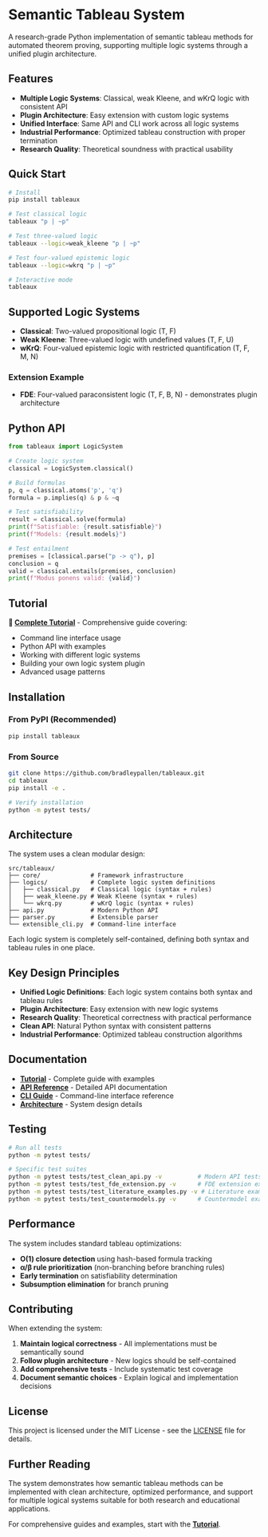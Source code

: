 # Semantic Tableau System

A research-grade Python implementation of semantic tableau methods for automated theorem proving, supporting multiple logic systems through a unified plugin architecture.

## Features

- **Multiple Logic Systems**: Classical, weak Kleene, and wKrQ logic with consistent API
- **Plugin Architecture**: Easy extension with custom logic systems
- **Unified Interface**: Same API and CLI work across all logic systems  
- **Industrial Performance**: Optimized tableau construction with proper termination
- **Research Quality**: Theoretical soundness with practical usability

## Quick Start

```bash
# Install
pip install tableaux

# Test classical logic
tableaux "p | ~p"

# Test three-valued logic  
tableaux --logic=weak_kleene "p | ~p"

# Test four-valued epistemic logic
tableaux --logic=wkrq "p | ~p"

# Interactive mode
tableaux
```

## Supported Logic Systems

- **Classical**: Two-valued propositional logic (T, F)
- **Weak Kleene**: Three-valued logic with undefined values (T, F, U)  
- **wKrQ**: Four-valued epistemic logic with restricted quantification (T, F, M, N)

### Extension Example

- **FDE**: Four-valued paraconsistent logic (T, F, B, N) - demonstrates plugin architecture

## Python API

```python
from tableaux import LogicSystem

# Create logic system
classical = LogicSystem.classical()

# Build formulas
p, q = classical.atoms('p', 'q')
formula = p.implies(q) & p & ~q

# Test satisfiability
result = classical.solve(formula)
print(f"Satisfiable: {result.satisfiable}")
print(f"Models: {result.models}")

# Test entailment
premises = [classical.parse("p -> q"), p]
conclusion = q
valid = classical.entails(premises, conclusion)
print(f"Modus ponens valid: {valid}")
```

## Tutorial

**📖 [Complete Tutorial](docs/TUTORIAL.md)** - Comprehensive guide covering:

- Command line interface usage
- Python API with examples
- Working with different logic systems
- Building your own logic system plugin
- Advanced usage patterns

## Installation

### From PyPI (Recommended)

```bash
pip install tableaux
```

### From Source

```bash
git clone https://github.com/bradleypallen/tableaux.git
cd tableaux
pip install -e .

# Verify installation
python -m pytest tests/
```

## Architecture

The system uses a clean modular design:

```
src/tableaux/
├── core/              # Framework infrastructure
├── logics/            # Complete logic system definitions
│   ├── classical.py   # Classical logic (syntax + rules)
│   ├── weak_kleene.py # Weak Kleene (syntax + rules)
│   └── wkrq.py        # wKrQ logic (syntax + rules)
├── api.py             # Modern Python API
├── parser.py          # Extensible parser
└── extensible_cli.py  # Command-line interface
```

Each logic system is completely self-contained, defining both syntax and tableau rules in one place.

## Key Design Principles

- **Unified Logic Definitions**: Each logic system contains both syntax and tableau rules
- **Plugin Architecture**: Easy extension with new logic systems
- **Research Quality**: Theoretical correctness with practical performance
- **Clean API**: Natural Python syntax with consistent patterns
- **Industrial Performance**: Optimized tableau construction algorithms

## Documentation

- **[Tutorial](docs/TUTORIAL.md)** - Complete guide with examples
- **[API Reference](docs/API_REFERENCE.md)** - Detailed API documentation
- **[CLI Guide](docs/CLI_GUIDE.md)** - Command-line interface reference
- **[Architecture](docs/ARCHITECTURE.md)** - System design details

## Testing

```bash
# Run all tests
python -m pytest tests/

# Specific test suites
python -m pytest tests/test_clean_api.py -v          # Modern API tests
python -m pytest tests/test_fde_extension.py -v      # FDE extension example
python -m pytest tests/test_literature_examples.py -v # Literature examples  
python -m pytest tests/test_countermodels.py -v      # Countermodel examples
```

## Performance

The system includes standard tableau optimizations:

- **O(1) closure detection** using hash-based formula tracking
- **α/β rule prioritization** (non-branching before branching rules)
- **Early termination** on satisfiability determination
- **Subsumption elimination** for branch pruning

## Contributing

When extending the system:

1. **Maintain logical correctness** - All implementations must be semantically sound
2. **Follow plugin architecture** - New logics should be self-contained
3. **Add comprehensive tests** - Include systematic test coverage
4. **Document semantic choices** - Explain logical and implementation decisions

## License

This project is licensed under the MIT License - see the [LICENSE](LICENSE) file for details.

## Further Reading

The system demonstrates how semantic tableau methods can be implemented with clean architecture, optimized performance, and support for multiple logical systems suitable for both research and educational applications.

For comprehensive guides and examples, start with the **[Tutorial](docs/TUTORIAL.md)**.